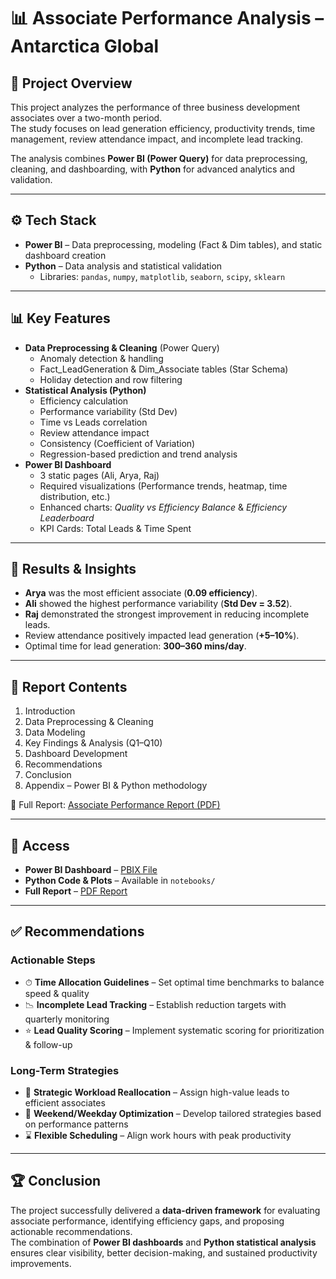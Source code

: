 # 📊 Associate Performance Analysis – Antarctica Global  

## 📌 Project Overview  
This project analyzes the performance of three business development associates over a two-month period.  
The study focuses on lead generation efficiency, productivity trends, time management, review attendance impact, and incomplete lead tracking.  

The analysis combines **Power BI (Power Query)** for data preprocessing, cleaning, and dashboarding, with **Python** for advanced analytics and validation.  

---

## ⚙️ Tech Stack  
- **Power BI** – Data preprocessing, modeling (Fact & Dim tables), and static dashboard creation  
- **Python** – Data analysis and statistical validation  
  - Libraries: `pandas`, `numpy`, `matplotlib`, `seaborn`, `scipy`, `sklearn`  

---

## 📊 Key Features  
- **Data Preprocessing & Cleaning** (Power Query)  
  - Anomaly detection & handling  
  - Fact_LeadGeneration & Dim_Associate tables (Star Schema)  
  - Holiday detection and row filtering  
- **Statistical Analysis (Python)**  
  - Efficiency calculation  
  - Performance variability (Std Dev)  
  - Time vs Leads correlation  
  - Review attendance impact  
  - Consistency (Coefficient of Variation)  
  - Regression-based prediction and trend analysis  
- **Power BI Dashboard**  
  - 3 static pages (Ali, Arya, Raj)  
  - Required visualizations (Performance trends, heatmap, time distribution, etc.)  
  - Enhanced charts: *Quality vs Efficiency Balance* & *Efficiency Leaderboard*  
  - KPI Cards: Total Leads & Time Spent  

---

## 🚀 Results & Insights  
- **Arya** was the most efficient associate (**0.09 efficiency**).  
- **Ali** showed the highest performance variability (**Std Dev = 3.52**).  
- **Raj** demonstrated the strongest improvement in reducing incomplete leads.  
- Review attendance positively impacted lead generation (**+5–10%**).  
- Optimal time for lead generation: **300–360 mins/day**.  

---

## 📑 Report Contents  
1. Introduction  
2. Data Preprocessing & Cleaning  
3. Data Modeling  
4. Key Findings & Analysis (Q1–Q10)  
5. Dashboard Development  
6. Recommendations  
7. Conclusion  
8. Appendix – Power BI & Python methodology  

📄 Full Report: [Associate Performance Report (PDF)](./report/Associate_Performance_Report.pdf)  

---

## 🔗 Access  
- **Power BI Dashboard** – [PBIX File](./dashboard/Associate_Performance.pbix)  
- **Python Code & Plots** – Available in `notebooks/`  
- **Full Report** – [PDF Report](./report/Associate_Performance_Report.pdf)  

---

## ✅ Recommendations  
### Actionable Steps  
- ⏱ **Time Allocation Guidelines** – Set optimal time benchmarks to balance speed & quality  
- 📉 **Incomplete Lead Tracking** – Establish reduction targets with quarterly monitoring  
- ⭐ **Lead Quality Scoring** – Implement systematic scoring for prioritization & follow-up  

### Long-Term Strategies  
- 🔄 **Strategic Workload Reallocation** – Assign high-value leads to efficient associates  
- 📅 **Weekend/Weekday Optimization** – Develop tailored strategies based on performance patterns  
- ⌛ **Flexible Scheduling** – Align work hours with peak productivity  

---

## 🏆 Conclusion  
The project successfully delivered a **data-driven framework** for evaluating associate performance, identifying efficiency gaps, and proposing actionable recommendations.  
The combination of **Power BI dashboards** and **Python statistical analysis** ensures clear visibility, better decision-making, and sustained productivity improvements.  